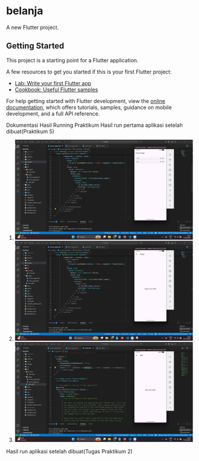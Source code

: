 # belanja

A new Flutter project.

## Getting Started

This project is a starting point for a Flutter application.

A few resources to get you started if this is your first Flutter project:

- [Lab: Write your first Flutter app](https://docs.flutter.dev/get-started/codelab)
- [Cookbook: Useful Flutter samples](https://docs.flutter.dev/cookbook)

For help getting started with Flutter development, view the
[online documentation](https://docs.flutter.dev/), which offers tutorials,
samples, guidance on mobile development, and a full API reference.


Dokumentasi Hasil Running Praktikum
Hasil run pertama aplikasi setelah dibuat(Praktikum 5)
1. ![Tampilan Homepage](images/belanja01.png)
2. ![Tampilan Item - Sugar](images/belanja02.png)
3. ![Tampilan item - Salt](images/belanja03.png)

Hasil run aplikasi setelah dibuat(Tugas Praktikum 2)
